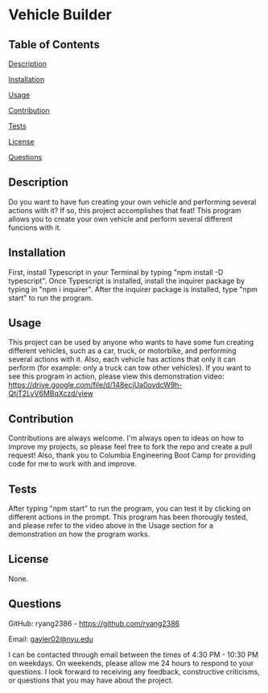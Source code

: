 # Vehicle Builder

## Table of Contents

[Description](#Description)

[Installation](#Installation)

[Usage](#Usage)

[Contribution](#Contribution)

[Tests](#Tests)

[License](#License)

[Questions](#Questions)


## Description
Do you want to have fun creating your own vehicle and performing several actions with it? If so, this project accomplishes that feat! This program allows you to create your own vehicle and perform several different funcions with it.

 ## Installation
First, install Typescript in your Terminal by typing "npm install -D typescript". Once Typescript is installed, install the inquirer package by typing in "npm i inquirer". After the inquirer package is installed, type "npm start" to run the program.

 ## Usage
This project can be used by anyone who wants to have some fun creating different vehicles, such as a car, truck, or motorbike, and performing several actions with it. Also, each vehicle has actions that only it can perform (for example: only a truck can tow other vehicles). If you want to see this program in action, please view this demonstration video: https://drive.google.com/file/d/148ecjUa0ovdcW9h-QtjT2LyV6MBqXczd/view

 ## Contribution
 Contributions are always welcome. I'm always open to ideas on how to improve my projects, so please feel free to fork the repo and create a pull request! Also, thank you to Columbia Engineering Boot Camp for providing code for me to work with and improve.

 ## Tests
 After typing "npm start" to run the program, you can test it by clicking on different actions in the prompt. This program has been thorougly tested, and please refer to the video above in the Usage section for a demonstration on how the program works.

## License
 None.

 ## Questions
 GitHub: ryang2386 - https://github.com/ryang2386

 Email: gayler02@nyu.edu

 I can be contacted through email between the times of 4:30 PM - 10:30 PM on weekdays. On weekends, please allow me 24 hours to respond to your questions. I look forward to receiving any feedback, constructive criticisms, or questions that you may have about the project.